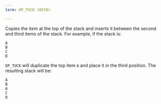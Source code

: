 ```yaml
---
term: OP_TUCK (0X7D)

---
```

Copies the item at the top of the stack and inserts it between the second and third items of the stack. For example, if the stack is:

```text
A
B
C
D
```

`OP_TUCK` will duplicate the top item `A` and place it in the third position. The resulting stack will be:

```text
A
B
A
C
D
```